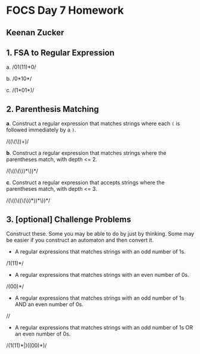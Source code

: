 # FOCS Day 7 Homework
## Keenan Zucker

## 1. FSA to Regular Expression

a.  	/01(11)\*0/

b. 		/0\*10\*/

c. 		/(1\*01\*)/

## 2. Parenthesis Matching

**a**. Construct a regular expression that matches strings where each `(` is followed immediately by a `)`.

/((\\(\\))+)/

**b**. Construct a regular expression that matches strings where the parentheses match, with depth <= 2.

/(\\((\\(\\))\*\\))\*/


**c**. Construct a regular expression that accepts strings where the parentheses match, with depth <= 3.

/(\\((\\((\\(\\))\*\))\*\\))\*/


## 3. [optional] Challenge Problems

Construct these. Some you may be able to do by just by thinking. Some may be easier if you construct an automaton and then convert it.

- A regular expressions that matches strings with an odd number of 1s.

/1(11)\*/

- A regular expressions that matches strings with an even number of 0s.

/(00)\*/

- A regular expressions that matches strings with an odd number of 1s AND an even number of 0s.

//

- A regular expressions that matches strings with an odd number of 1s OR an even number of 0s.

/(1(11)\*|)((00)\*)/

